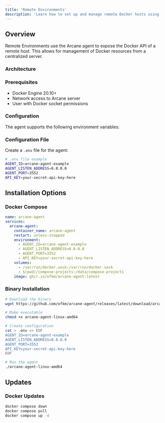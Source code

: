 ```yaml
---
title: 'Remote Environments'
description: 'Learn how to set up and manage remote Docker hosts using the Arcane agent for centralized container management.'
---
```


<script lang="ts">
import AgentEnvTable from '$lib/components/agent-env-table.svelte';
import ArchitectureDiagram from '$lib/components/architecture-diagram.svelte';
import * as Table from '$lib/components/ui/table/index.js';
</script>

## Overview

Remote Environments use the Arcane agent to expose the Docker API of a remote host. This allows for management of Docker resources from a centralized server.

### Architecture

<ArchitectureDiagram />

### Prerequisites

- Docker Engine 20.10+
- Network access to Arcane server
- User with Docker socket permissions

### Configuration

The agent supports the following environment variables:

<AgentEnvTable />

### Configuration File

Create a `.env` file for the agent:

```bash
# .env file example
AGENT_ID=arcane-agent-example
AGENT_LISTEN_ADDRESS=0.0.0.0
AGENT_PORT=3552
API_KEY=your-secret-api-key-here
```

## Installation Options

### Docker Compose

```yaml
name: arcane-agent
services:
  arcane-agent:
    container_name: arcane-agent
    restart: unless-stopped
    environment:
      - AGENT_ID=arcane-agent-example
      - AGENT_LISTEN_ADDRESS=0.0.0.0
      - AGENT_PORT=3552
      - API_KEY=your-secret-api-key-here
    volumes:
      - /var/run/docker.sock:/var/run/docker.sock
      - $(pwd)/compose-projects:/data/compose-projects
    image: ghcr.io/ofkm/arcane-agent:latest
```

### Binary Installation

```bash
# Download the binary
wget https://github.com/ofkm/arcane-agent/releases/latest/download/arcane-agent-linux-amd64

# Make executable
chmod +x arcane-agent-linux-amd64

# Create configuration
cat > .env << EOF
AGENT_ID=arcane-agent-example
AGENT_LISTEN_ADDRESS=0.0.0.0
AGENT_PORT=3552
API_KEY=your-secret-api-key-here
EOF

# Run the agent
./arcane-agent-linux-amd64
```

## Updates

### Docker Updates

```bash
docker compose down
docker compose pull
docker compose up -d
```
